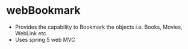 # webBookmark
- Provides the capability to Bookmark the objects i.e. Books, Movies, WebLink etc.
- Uses spring 5 web MVC 
